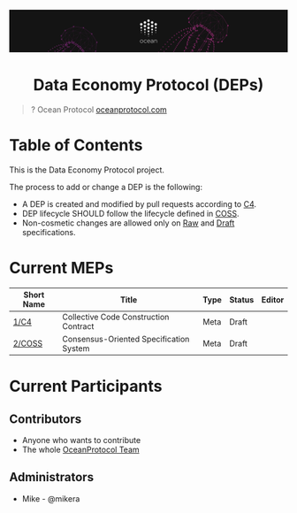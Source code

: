 [![banner](doc/img/repo-banner@2x.png)](https://oceanprotocol.com)

<h1 align="center">Data Economy Protocol (DEPs)</h1>

> ? Ocean Protocol
> [oceanprotocol.com](https://oceanprotocol.com)


Table of Contents
=================


This is the Data Economy Protocol project.

The process to add or change a DEP is the following:
- A DEP is created and modified by pull requests according to [C4](./1).
- DEP lifecycle SHOULD follow the lifecycle defined in [COSS](./2).
- Non-cosmetic changes are allowed only on [Raw](./2#raw-meps) and [Draft](./2#draft-meps) specifications.

# Current MEPs

Short Name       | Title                                                        | Type         | Status     | Editor
-----------------|--------------------------------------------------------------|--------------|------------|-------
[1/C4](1)        | Collective Code Construction Contract                        | Meta         | Draft      | 
[2/COSS](2)      | Consensus-Oriented Specification System                      | Meta         | Draft      | 



# Current Participants

## Contributors

- Anyone who wants to contribute
- The whole [OceanProtocol Team](https://github.com/orgs/oceanprotocol/people)

## Administrators

- Mike - @mikera


